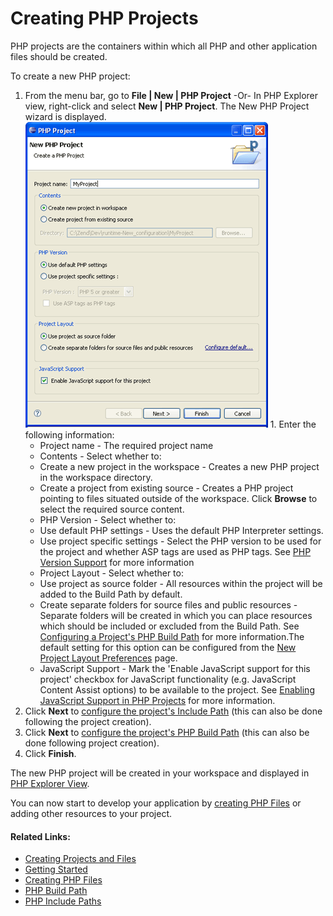 # Creating PHP Projects

<!--context:creating_php_projects-->

PHP projects are the containers within which all PHP and other application files should be created.

<!--ref-start-->

To create a new PHP project:

 1. From the menu bar, go to **File | New | PHP Project**  -Or- In PHP Explorer view, right-click and select **New | PHP Project**.  The New PHP Project wizard is displayed. <br />![new_php_project_wizard.png](images/new_php_project_wizard.png "new_php_project_wizard.png") 1. Enter the following information:
    * Project name - The required project name
    * Contents - Select whether to:
    * Create a new project in the workspace - Creates a new PHP project in the workspace directory.
    * Create a project from existing source - Creates a PHP project pointing to files situated outside of the workspace.  Click **Browse** to select the required source content.
    * PHP Version - Select whether to:
    * Use default PHP settings - Uses the default PHP Interpreter settings.
    * Use project specific settings - Select the PHP version to be used for the project and whether ASP tags are used as PHP tags.  See [PHP Version Support](../016-concepts/008-php_support.md) for more information
    * Project Layout - Select whether to:
    * Use project as source folder - All resources within the project will be added to the Build Path by default.
    * Create separate folders for source files and public resources - Separate folders will be created in which you can place resources which should be included or excluded from the Build Path.  See [Configuring a Project's PHP Build Path](176-configuring_build_paths.md) for more information.The default setting for this option can be configured from the [New Project Layout Preferences](../032-reference/032-preferences/048-new_project_layout_preferences.md) page.
    * JavaScript Support - Mark the 'Enable JavaScript support for this project' checkbox for JavaScript functionality (e.g. JavaScript Content Assist options) to be available to the project.  See [Enabling JavaScript Support in PHP Projects](../024-tasks/208-using_javascript/008-enabling_javascript_support_in_php_projects.md) for more information.
 2. Click **Next** to [configure the project's Include Path](168-adding_elements_to_a_project_s_include_path.md) (this can also be done following the project creation).
 3. Click **Next** to [configure the project's PHP Build Path](176-configuring_build_paths.md) (this can also be done following project creation).
 4. Click **Finish**.

The new PHP project will be created in your workspace and displayed in [PHP Explorer View](../032-reference/008-php_perspectives_and_views/008-php_perspective_views/008-php_explorer_view.md).

You can now start to develop your application by [creating PHP Files](../024-tasks/016-file_creation/000-index.md) or adding other resources to your project.

<!--ref-end-->

<!--links-start-->

#### Related Links:

 * [Creating Projects and Files](../008-getting_started/016-basic_tutorial/008-creating_and_uploading_a_project.md)
 * [Getting Started](../008-getting_started/000-index.md)
 * [Creating PHP Files](../024-tasks/016-file_creation/000-index.md)
 * [PHP Build Path](../016-concepts/152-build_paths.md)
 * [PHP Include Paths](../016-concepts/144-include_paths.md)

<!--links-end-->

